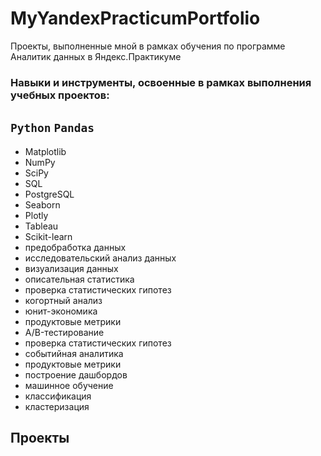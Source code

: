 # MyYandexPracticumPortfolio
Проекты, выполненные мной в рамках обучения по программе Аналитик данных в Яндекс.Практикуме
### Навыки и инструменты, освоенные в рамках выполнения учебных проектов:
`Python` `Pandas`
- 
- Matplotlib
- NumPy
- SciPy
- SQL
- PostgreSQL
- Seaborn
- Plotly
- Tableau
- Scikit-learn
- предобработка данных
- исследовательский анализ данных
- визуализация данных
- описательная статистика
- проверка статистических гипотез
- когортный анализ
- юнит-экономика
- продуктовые метрики
- A/B-тестирование
- проверка статистических гипотез
- событийная аналитика
- продуктовые метрики
- построение дашбордов
- машинное обучение
- классификация
- кластеризация

## Проекты
